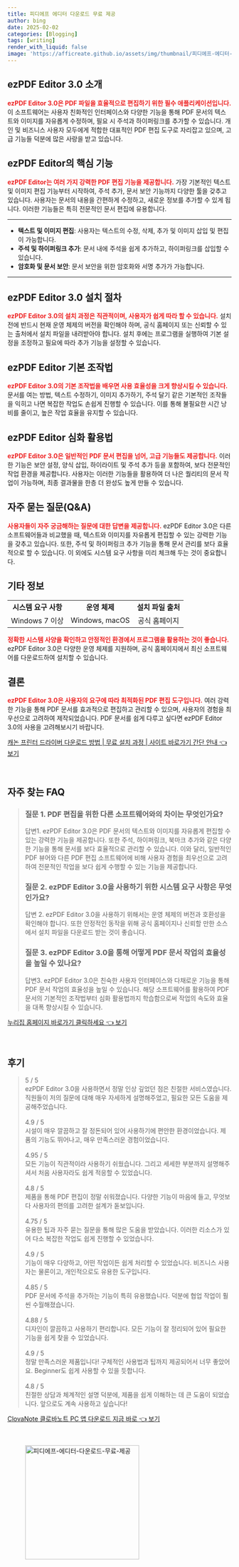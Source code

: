 ```yaml
---
title: 피디에프 에디터 다운로드 무료 제공
author: bing
date: 2025-02-02
categories: [Blogging]
tags: [writing]
render_with_liquid: false
image: 'https://afficreate.github.io/assets/img/thumbnail/피디에프-에디터-다운로드-무료-제공.webp'
---
```



<h2 id='ezpdf_editor_소개'>ezPDF Editor 3.0 소개</h2>

<p>
    <b><span style="color: #ee2323;">ezPDF Editor 3.0은 PDF 파일을 효율적으로 편집하기 위한 필수 애플리케이션입니다.</span></b> 이 소프트웨어는 사용자 친화적인 인터페이스와 다양한 기능을 통해 PDF 문서의 텍스트와 이미지를 자유롭게 수정하며, 필요 시 주석과 하이퍼링크를 추가할 수 있습니다. 개인 및 비즈니스 사용자 모두에게 적합한 대표적인 PDF 편집 도구로 자리잡고 있으며, 고급 기능들 덕분에 많은 사랑을 받고 있습니다. 
</p>

<h2 id='핵심기능'>ezPDF Editor의 핵심 기능</h2>

<p>
    <b><span style="color: #ee2323;">ezPDF Editor는 여러 가지 강력한 PDF 편집 기능을 제공합니다.</span></b> 가장 기본적인 텍스트 및 이미지 편집 기능부터 시작하여, 주석 추가, 문서 보안 기능까지 다양한 툴을 갖추고 있습니다. 사용자는 문서의 내용을 간편하게 수정하고, 새로운 정보를 추가할 수 있게 됩니다. 이러한 기능들은 특히 전문적인 문서 편집에 유용합니다.
</p>

<hr />

<ul>
    <li><b>텍스트 및 이미지 편집</b>: 사용자는 텍스트의 수정, 삭제, 추가 및 이미지 삽입 및 편집이 가능합니다.</li>
    <li><b>주석 및 하이퍼링크 추가</b>: 문서 내에 주석을 쉽게 추가하고, 하이퍼링크를 삽입할 수 있습니다.</li>
    <li><b>암호화 및 문서 보안</b>: 문서 보안을 위한 암호화와 서명 추가가 가능합니다.</li>
</ul>

<hr />

<h2 id='설치절차'>ezPDF Editor 3.0 설치 절차</h2>

<p>
    <b><span style="color: #ee2323;">ezPDF Editor 3.0의 설치 과정은 직관적이며, 사용자가 쉽게 따라 할 수 있습니다.</span></b> 설치 전에 반드시 현재 운영 체제의 버전을 확인해야 하며, 공식 홈페이지 또는 신뢰할 수 있는 출처에서 설치 파일을 내려받아야 합니다. 설치 후에는 프로그램을 실행하여 기본 설정을 조정하고 필요에 따라 추가 기능을 설정할 수 있습니다.
</p>

<h2 id='기본조작법'>ezPDF Editor 기본 조작법</h2>

<p>
    <b><span style="color: #ee2323;">ezPDF Editor 3.0의 기본 조작법을 배우면 사용 효율성을 크게 향상시킬 수 있습니다.</span></b> 문서를 여는 방법, 텍스트 수정하기, 이미지 추가하기, 주석 달기 같은 기본적인 조작들을 익히고 나면 복잡한 작업도 손쉽게 진행할 수 있습니다. 이를 통해 불필요한 시간 낭비를 줄이고, 높은 작업 효율을 유지할 수 있습니다.
</p>

<h2 id='심화활용법'>ezPDF Editor 심화 활용법</h2>

<p>
    <b><span style="color: #ee2323;">ezPDF Editor 3.0은 일반적인 PDF 문서 편집을 넘어, 고급 기능들도 제공합니다.</span></b> 이러한 기능은 보안 설정, 양식 삽입, 하이라이트 및 주석 추가 등을 포함하여, 보다 전문적인 작업 환경을 제공합니다. 사용자는 이러한 기능들을 활용하여 더 나은 퀄리티의 문서 작업이 가능하며, 최종 결과물을 한층 더 완성도 높게 만들 수 있습니다.
</p>

<h2 id='FAQ'>자주 묻는 질문(Q&A)</h2>

<p>
    <b><span style="color: #ee2323;">사용자들이 자주 궁금해하는 질문에 대한 답변을 제공합니다.</span></b> ezPDF Editor 3.0은 다른 소프트웨어들과 비교했을 때, 텍스트와 이미지를 자유롭게 편집할 수 있는 강력한 기능을 갖추고 있습니다. 또한, 주석 및 하이퍼링크 추가 기능을 통해 문서 관리를 보다 효율적으로 할 수 있습니다. 이 외에도 시스템 요구 사항을 미리 체크해 두는 것이 중요합니다.
</p>

<h2 id='기타정보'>기타 정보</h2>

<table>
    <tr>
        <td style="text-align: center; height: 17px;"><b>시스템 요구 사항</b></td>
        <td style="text-align: center; height: 17px;"><b>운영 체제</b></td>
        <td style="text-align: center; height: 17px;"><b>설치 파일 출처</b></td>
    </tr>
    <tr>
        <td style="text-align: center; height: 17px;">Windows 7 이상</td>
        <td style="text-align: center; height: 17px;">Windows, macOS</td>
        <td style="text-align: center; height: 17px;">공식 홈페이지</td>
    </tr>
</table>

<p>
    <b><span style="color: #ee2323;">정확한 시스템 사양을 확인하고 안정적인 환경에서 프로그램을 활용하는 것이 좋습니다.</span></b> ezPDF Editor 3.0은 다양한 운영 체제를 지원하며, 공식 홈페이지에서 최신 소프트웨어를 다운로드하여 설치할 수 있습니다.
</p>

<h2 id='결론'>결론</h2>

<p>
    <b><span style="color: #ee2323;">ezPDF Editor 3.0은 사용자의 요구에 따라 최적화된 PDF 편집 도구입니다.</span></b> 여러 강력한 기능을 통해 PDF 문서를 효과적으로 편집하고 관리할 수 있으며, 사용자의 경험을 최우선으로 고려하여 제작되었습니다. PDF 문서를 쉽게 다루고 싶다면 ezPDF Editor 3.0의 사용을 고려해보시기 바랍니다.
</p>


<p><a class="click-button" title="캐논 프린터 드라이버 다운로드 방법 | 무료 설치 과정 | 사이트 바로가기 간단 안내" href="https://afficreate.github.io/posts/%EC%BA%90%EB%85%BC-%ED%94%84%EB%A6%B0%ED%84%B0-%EB%93%9C%EB%9D%BC%EC%9D%B4%EB%B2%84-%EB%8B%A4%EC%9A%B4%EB%A1%9C%EB%93%9C-%EB%B0%A9%EB%B2%95-%EB%AC%B4%EB%A3%8C-%EC%84%A4%EC%B9%98-%EA%B3%BC%EC%A0%95-%EC%82%AC%EC%9D%B4%ED%8A%B8-%EB%B0%94%EB%A1%9C%EA%B0%80%EA%B8%B0-%EA%B0%84%EB%8B%A8-%EC%95%88%EB%82%B4/" rel="dofollow">캐논 프린터 드라이버 다운로드 방법 | 무료 설치 과정 | 사이트 바로가기 간단 안내 👈 보기</a></p><br>
<h2 id='자주_찾는_FAQ'>자주 찾는 FAQ</h2>
<div itemscope="" itemtype="https://schema.org/FAQPage"> 
<blockquote> 
<div itemscope="" itemprop="mainEntity" itemtype="https://schema.org/Question"> 
<h3 itemprop="name">질문 1. PDF 편집을 위한 다른 소프트웨어와의 차이는 무엇인가요?</h3> 
<div itemscope="" itemprop="acceptedAnswer" itemtype="https://schema.org/Answer"> 
<span itemprop="text"> 
<p>답변1. ezPDF Editor 3.0은 PDF 문서의 텍스트와 이미지를 자유롭게 편집할 수 있는 강력한 기능을 제공합니다. 또한 주석, 하이퍼링크, 북마크 추가와 같은 다양한 기능을 통해 문서를 보다 효율적으로 관리할 수 있습니다. 이와 달리, 일반적인 PDF 뷰어와 다른 PDF 편집 소프트웨어에 비해 사용자 경험을 최우선으로 고려하여 전문적인 작업을 보다 쉽게 수행할 수 있는 기능을 제공합니다.</p> 
</span> 
</div> 
</div> 

<div itemscope="" itemprop="mainEntity" itemtype="https://schema.org/Question"> 
<h3 itemprop="name">질문 2. ezPDF Editor 3.0을 사용하기 위한 시스템 요구 사항은 무엇인가요?</h3> 
<div itemscope="" itemprop="acceptedAnswer" itemtype="https://schema.org/Answer"> 
<span itemprop="text"> 
<p>답변 2. ezPDF Editor 3.0을 사용하기 위해서는 운영 체제의 버전과 호환성을 확인해야 합니다. 또한 안정적인 동작을 위해 공식 홈페이지나 신뢰할 만한 소스에서 설치 파일을 다운로드 받는 것이 좋습니다.</p> 
</span> 
</div> 
</div> 

<div itemscope="" itemprop="mainEntity" itemtype="https://schema.org/Question"> 
<h3 itemprop="name">질문 3. ezPDF Editor 3.0을 통해 어떻게 PDF 문서 작업의 효율성을 높일 수 있나요?</h3> 
<div itemscope="" itemprop="acceptedAnswer" itemtype="https://schema.org/Answer"> 
<span itemprop="text"> 
<p>답변3. ezPDF Editor 3.0은 친숙한 사용자 인터페이스와 다채로운 기능을 통해 PDF 문서 작업의 효율성을 높일 수 있습니다. 해당 소프트웨어를 활용하여 PDF 문서의 기본적인 조작법부터 심화 활용법까지 학습함으로써 작업의 속도와 효율을 대폭 향상시킬 수 있습니다.</p> 
</span> 
</div> 
</div> 
</blockquote> 
</div>
<p><a class="click-button" title="누리집 홈페이지 바로가기 클릭하세요" href="https://afficreate.github.io/posts/%EB%88%84%EB%A6%AC%EC%A7%91-%ED%99%88%ED%8E%98%EC%9D%B4%EC%A7%80-%EB%B0%94%EB%A1%9C%EA%B0%80%EA%B8%B0-%ED%81%B4%EB%A6%AD%ED%95%98%EC%84%B8%EC%9A%94/" rel="dofollow">누리집 홈페이지 바로가기 클릭하세요 👈 보기</a></p><br>
<h2 id='후기'>후기</h2>
<div itemscope itemtype="https://schema.org/Product">
  <blockquote>
  <div itemprop="review" itemscope itemtype="https://schema.org/Review">
      <div itemprop="reviewRating" itemscope itemtype="https://schema.org/Rating"> <span itemprop="ratingValue">5</span> / <span itemprop="bestRating">5</span> </div>
      <span itemprop="reviewBody">ezPDF Editor 3.0을 사용하면서 정말 인상 깊었던 점은 친절한 서비스였습니다. 직원들이 저의 질문에 대해 매우 자세하게 설명해주었고, 필요한 모든 도움을 제공해주었습니다.</span>
  </div>
  <br>
  <div itemprop="review" itemscope itemtype="https://schema.org/Review">
      <div itemprop="reviewRating" itemscope itemtype="https://schema.org/Rating"> <span itemprop="ratingValue">4.9</span> / <span itemprop="bestRating">5</span> </div>
      <span itemprop="reviewBody">시설이 매우 깔끔하고 잘 정돈되어 있어 사용하기에 편안한 환경이었습니다. 제품의 기능도 뛰어나고, 매우 만족스러운 경험이었습니다.</span>
  </div>
  <br>
  <div itemprop="review" itemscope itemtype="https://schema.org/Review">
      <div itemprop="reviewRating" itemscope itemtype="https://schema.org/Rating"> <span itemprop="ratingValue">4.95</span> / <span itemprop="bestRating">5</span> </div>
      <span itemprop="reviewBody">모든 기능이 직관적이라 사용하기 쉬웠습니다. 그리고 세세한 부분까지 설명해주셔서 처음 사용자라도 쉽게 적응할 수 있었습니다.</span>
  </div>
  <br>
  <div itemprop="review" itemscope itemtype="https://schema.org/Review">
      <div itemprop="reviewRating" itemscope itemtype="https://schema.org/Rating"> <span itemprop="ratingValue">4.8</span> / <span itemprop="bestRating">5</span> </div>
      <span itemprop="reviewBody">제품을 통해 PDF 편집이 정말 쉬워졌습니다. 다양한 기능이 마음에 들고, 무엇보다 사용자의 편의를 고려한 설계가 돋보입니다.</span>
  </div>
  <br>
  <div itemprop="review" itemscope itemtype="https://schema.org/Review">
      <div itemprop="reviewRating" itemscope itemtype="https://schema.org/Rating"> <span itemprop="ratingValue">4.75</span> / <span itemprop="bestRating">5</span> </div>
      <span itemprop="reviewBody">유용한 팁과 자주 묻는 질문을 통해 많은 도움을 받았습니다. 이러한 리소스가 있어 다소 복잡한 작업도 쉽게 진행할 수 있었습니다.</span>
  </div>
  <br>
  <div itemprop="review" itemscope itemtype="https://schema.org/Review">
      <div itemprop="reviewRating" itemscope itemtype="https://schema.org/Rating"> <span itemprop="ratingValue">4.9</span> / <span itemprop="bestRating">5</span> </div>
      <span itemprop="reviewBody">기능이 매우 다양하고, 어떤 작업이든 쉽게 처리할 수 있었습니다. 비즈니스 사용자는 물론이고, 개인적으로도 유용한 도구입니다.</span>
  </div>
  <br>
  <div itemprop="review" itemscope itemtype="https://schema.org/Review">
      <div itemprop="reviewRating" itemscope itemtype="https://schema.org/Rating"> <span itemprop="ratingValue">4.85</span> / <span itemprop="bestRating">5</span> </div>
      <span itemprop="reviewBody">PDF 문서에 주석을 추가하는 기능이 특히 유용했습니다. 덕분에 협업 작업이 훨씬 수월해졌습니다.</span>
  </div>
  <br>
  <div itemprop="review" itemscope itemtype="https://schema.org/Review">
      <div itemprop="reviewRating" itemscope itemtype="https://schema.org/Rating"> <span itemprop="ratingValue">4.88</span> / <span itemprop="bestRating">5</span> </div>
      <span itemprop="reviewBody">디자인이 깔끔하고 사용하기 편리합니다. 모든 기능이 잘 정리되어 있어 필요한 기능을 쉽게 찾을 수 있었습니다.</span>
  </div>
  <br>
  <div itemprop="review" itemscope itemtype="https://schema.org/Review">
      <div itemprop="reviewRating" itemscope itemtype="https://schema.org/Rating"> <span itemprop="ratingValue">4.9</span> / <span itemprop="bestRating">5</span> </div>
      <span itemprop="reviewBody">정말 만족스러운 제품입니다! 구체적인 사용법과 팁까지 제공되어서 너무 좋았어요. Beginner도 쉽게 사용할 수 있을 듯합니다.</span>
  </div>
  <br>
  <div itemprop="review" itemscope itemtype="https://schema.org/Review">
      <div itemprop="reviewRating" itemscope itemtype="https://schema.org/Rating"> <span itemprop="ratingValue">4.8</span> / <span itemprop="bestRating">5</span> </div>
      <span itemprop="reviewBody">친절한 상담과 체계적인 설명 덕분에, 제품을 쉽게 이해하는 데 큰 도움이 되었습니다. 앞으로도 계속 사용하고 싶습니다!</span>
  </div>
  </blockquote>
</div>
<p><a class="click-button" title="ClovaNote 클로바노트 PC 앱 다운로드 지금 바로" href="https://afficreate.github.io/posts/ClovaNote-%ED%81%B4%EB%A1%9C%EB%B0%94%EB%85%B8%ED%8A%B8-PC-%EC%95%B1-%EB%8B%A4%EC%9A%B4%EB%A1%9C%EB%93%9C-%EC%A7%80%EA%B8%88-%EB%B0%94%EB%A1%9C/" rel="dofollow">ClovaNote 클로바노트 PC 앱 다운로드 지금 바로 👈 보기</a></p><br>
<figure class="image"><img src="https://afficreate.github.io/assets/img/thumbnail/피디에프-에디터-다운로드-무료-제공.webp" alt="피디에프-에디터-다운로드-무료-제공" width="256" height="256"></figure>